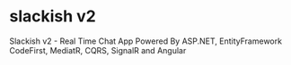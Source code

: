 # slackish v2
Slackish v2 - Real Time Chat App Powered By ASP.NET, EntityFramework CodeFirst, MediatR, CQRS, SignalR and Angular
